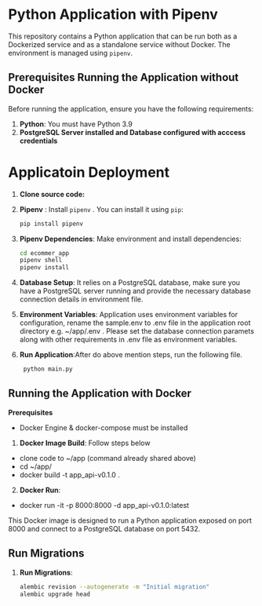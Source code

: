 # Python Application with Pipenv

This repository contains a Python application that can be run both as a Dockerized service and as a standalone service without Docker. The environment is managed using `pipenv`.

## Prerequisites  Running the Application without Docker

Before running the application, ensure you have the following requirements:

1. **Python**: You must have Python 3.9
2. **PostgreSQL Server installed and Database configured with acccess credentials**

# Applicatoin Deployment 

1. **Clone source code:**
   

2. **Pipenv** : Install `pipenv` . You can install it using `pip`:

   ```bash
   pip install pipenv
   ```
3. **Pipenv Dependencies**: Make environment and install dependencies:
   ```bash
   cd ecommer_app
   pipenv shell
   pipenv install
   ```
4. **Database Setup**: 
   It relies on a PostgreSQL database, make sure you have a PostgreSQL server running and provide the necessary database connection details in environment file.
         

5. **Environment Variables**:
   Application uses environment variables for configuration, rename the sample.env to .env file in the application root directory e.g. ~/app/.env . Please set the database connection paramets along with other requirements in .env file as environment variables. 
    
    
6. **Run Application**:After do above mention steps, run the following file.
   ```bash
    python main.py 
   ```

## Running the Application with Docker
**Prerequisites**
- Docker Engine & docker-compose must be installed
 
1. **Docker Image Build**: 
 Follow steps below
 - clone code to ~/app (command already shared above)
 - cd ~/app/
 - docker build -t app_api-v0.1.0 .
2. **Docker Run**:
 - docker run -it -p 8000:8000 -d app_api-v0.1.0:latest 
 
This Docker image is designed to run a Python application exposed on port 8000 and connect to a PostgreSQL database on port 5432.

## Run Migrations
1. **Run Migrations**: 
   ```bash
   alembic revision --autogenerate -m "Initial migration"
   alembic upgrade head
   
   ```



